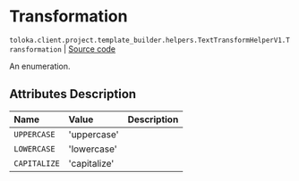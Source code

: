 # Transformation
`toloka.client.project.template_builder.helpers.TextTransformHelperV1.Transformation` | [Source code](https://github.com/Toloka/toloka-kit/blob/v0.1.24/src/client/project/template_builder/helpers.py#L238)

An enumeration.

## Attributes Description

| Name | Value | Description |
| :------| :-----------| :----------| 
`UPPERCASE`|'uppercase'|<p></p>
`LOWERCASE`|'lowercase'|<p></p>
`CAPITALIZE`|'capitalize'|<p></p>
